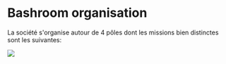 # Bashroom organisation

La société s'organise autour de 4 pôles dont les missions bien distinctes sont les suivantes:

<div class="w-704 relative mt-10">
    <img src="/secretary.png">
</div>